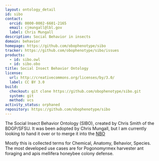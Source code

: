 ```yaml
---
layout: ontology_detail
id: sibo
contact:
  orcid: 0000-0002-6601-2165
  email: cjmungall@lbl.gov
  label: Chris Mungall
description: Social Behavior in insects
domain: behavior
homepage: https://github.com/obophenotype/sibo
tracker: https://github.com/obophenotype/sibo/issues
products:
  - id: sibo.owl
  - id: sibo.obo
title: Social Insect Behavior Ontology
license:
  url: http://creativecommons.org/licenses/by/3.0/
  label: CC BY 3.0
build:
  checkout: git clone https://github.com/obophenotype/sibo.git
  system: git
  method: vcs
activity_status: orphaned
repository: https://github.com/obophenotype/sibo
---
```


The Social Insect Behavior Ontology (SIBO), created by Chris Smith of the BDGP/SFSU. It was been adopted by Chris Mungall, but I am currently looking to hand it over or to merge it into the <a href="nbo.html">NBO</a>

Mostly this is collected terms for Chemical, Anatomy, Behavior, Species. The most developed use cases are for Pogonomyrmex harvester ant foraging and apis mellifera honeybee colony defense.
